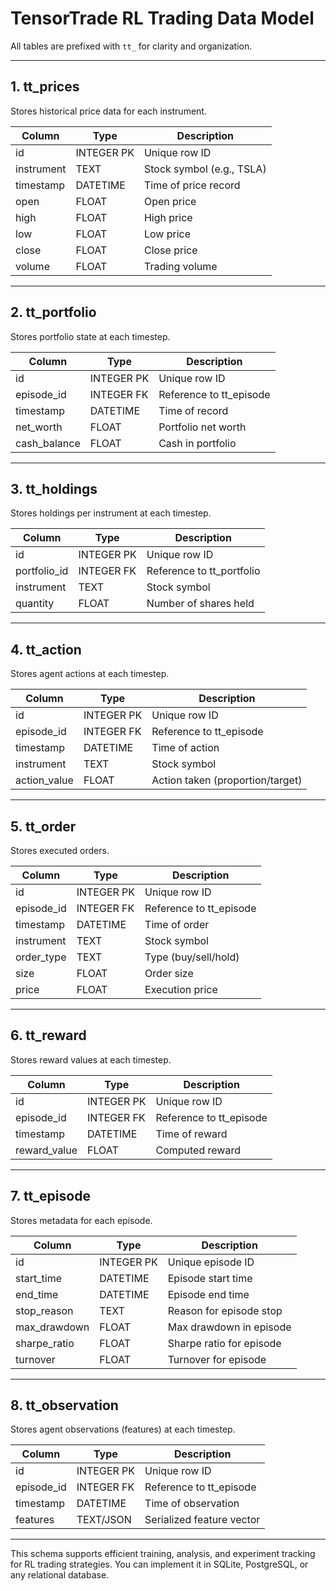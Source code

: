 # TensorTrade RL Trading Data Model

All tables are prefixed with `tt_` for clarity and organization.

---

## 1. tt_prices
Stores historical price data for each instrument.

| Column           | Type        | Description                       |
|------------------|------------|-----------------------------------|
| id               | INTEGER PK | Unique row ID                     |
| instrument       | TEXT       | Stock symbol (e.g., TSLA)         |
| timestamp        | DATETIME   | Time of price record              |
| open             | FLOAT      | Open price                        |
| high             | FLOAT      | High price                        |
| low              | FLOAT      | Low price                         |
| close            | FLOAT      | Close price                       |
| volume           | FLOAT      | Trading volume                    |

---

## 2. tt_portfolio
Stores portfolio state at each timestep.

| Column           | Type        | Description                       |
|------------------|------------|-----------------------------------|
| id               | INTEGER PK | Unique row ID                     |
| episode_id       | INTEGER FK | Reference to tt_episode           |
| timestamp        | DATETIME   | Time of record                    |
| net_worth        | FLOAT      | Portfolio net worth               |
| cash_balance     | FLOAT      | Cash in portfolio                 |

---

## 3. tt_holdings
Stores holdings per instrument at each timestep.

| Column           | Type        | Description                       |
|------------------|------------|-----------------------------------|
| id               | INTEGER PK | Unique row ID                     |
| portfolio_id     | INTEGER FK | Reference to tt_portfolio         |
| instrument       | TEXT       | Stock symbol                      |
| quantity         | FLOAT      | Number of shares held             |

---

## 4. tt_action
Stores agent actions at each timestep.

| Column           | Type        | Description                       |
|------------------|------------|-----------------------------------|
| id               | INTEGER PK | Unique row ID                     |
| episode_id       | INTEGER FK | Reference to tt_episode           |
| timestamp        | DATETIME   | Time of action                    |
| instrument       | TEXT       | Stock symbol                      |
| action_value     | FLOAT      | Action taken (proportion/target)  |

---

## 5. tt_order
Stores executed orders.

| Column           | Type        | Description                       |
|------------------|------------|-----------------------------------|
| id               | INTEGER PK | Unique row ID                     |
| episode_id       | INTEGER FK | Reference to tt_episode           |
| timestamp        | DATETIME   | Time of order                     |
| instrument       | TEXT       | Stock symbol                      |
| order_type       | TEXT       | Type (buy/sell/hold)              |
| size             | FLOAT      | Order size                        |
| price            | FLOAT      | Execution price                   |

---

## 6. tt_reward
Stores reward values at each timestep.

| Column           | Type        | Description                       |
|------------------|------------|-----------------------------------|
| id               | INTEGER PK | Unique row ID                     |
| episode_id       | INTEGER FK | Reference to tt_episode           |
| timestamp        | DATETIME   | Time of reward                    |
| reward_value     | FLOAT      | Computed reward                   |

---

## 7. tt_episode
Stores metadata for each episode.

| Column           | Type        | Description                       |
|------------------|------------|-----------------------------------|
| id               | INTEGER PK | Unique episode ID                 |
| start_time       | DATETIME   | Episode start time                |
| end_time         | DATETIME   | Episode end time                  |
| stop_reason      | TEXT       | Reason for episode stop           |
| max_drawdown     | FLOAT      | Max drawdown in episode           |
| sharpe_ratio     | FLOAT      | Sharpe ratio for episode          |
| turnover         | FLOAT      | Turnover for episode              |

---

## 8. tt_observation
Stores agent observations (features) at each timestep.

| Column           | Type        | Description                       |
|------------------|------------|-----------------------------------|
| id               | INTEGER PK | Unique row ID                     |
| episode_id       | INTEGER FK | Reference to tt_episode           |
| timestamp        | DATETIME   | Time of observation               |
| features         | TEXT/JSON  | Serialized feature vector         |

---

This schema supports efficient training, analysis, and experiment tracking for RL trading strategies. You can implement it in SQLite, PostgreSQL, or any relational database.
